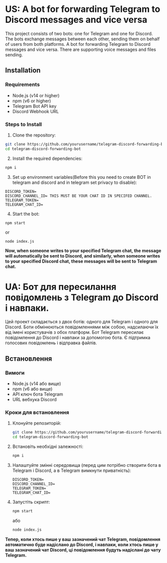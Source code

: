 # US: A bot for forwarding Telegram to Discord messages and vice versa

This project consists of two bots: one for Telegram and one for Discord. The bots exchange messages between each other, sending them on behalf of users from both platforms. A bot for forwarding Telegram to Discord messages and vice versa. There are supporting voice messages and files sending.

## Installation

### Requirements
- Node.js (v14 or higher)
- npm (v6 or higher)
- Telegram Bot API key
- Discord Webhook URL

### Steps to Install

1. Clone the repository:
  ```bash
  git clone https://github.com/yourusername/telegram-discord-forwarding-bot.git
  cd telegram-discord-forwarding-bot
  ```
2. Install the required dependencies:
  ```bash
  npm i
  ```
3. Set up environment variables(Before this you need to create BOT in telegram and discord and in telegram set privacy to disable):
  ```
  DISCORD_TOKEN=
  DISCORD_CHANNEL_ID= THIS MUST BE YOUR CHAT ID IN SPECIFED CHANNEL.
  TELEGRAM_TOKEN=
  TELEGRAM_CHAT_ID= 
  ```
4. Start the bot:
  ```bash
  npm start
  ```
  or
  ```
  node index.js
  ```

**Now, when someone writes to your specified Telegram chat, the message will automatically be sent to Discord, and similarly, when someone writes to your specified Discord chat, these messages will be sent to Telegram chat.**



# UA: Бот для пересилання повідомлень з Telegram до Discord і навпаки.

Цей проект складається з двох ботів: одного для Telegram і одного для Discord. Боти обмінюються повідомленнями між собою, надсилаючи їх від імені користувачів з обох платформ. Бот Telegram пересилає повідомлення до Discord і навпаки за допомогою бота. Є підтримка голосових повідомлень і відправка файлів.

## Встановлення

### Вимоги
- Node.js (v14 або вище)
- npm (v6 або вище)
- API ключ бота Telegram
- URL вебхука Discord

### Кроки для встановлення

1. Клонуйте репозиторій:
   ```bash
   git clone https://github.com/yourusername/telegram-discord-forwarding-bot.git
   cd telegram-discord-forwarding-bot
   ```
2. Встановіть необхідні залежності:
   ```bash
   npm i
   ```
3. Налаштуйте змінні середовища (перед цим потрібно створити бота в Telegram і Discord, а в Telegram вимкнути приватність):
   ```
   DISCORD_TOKEN=
   DISCORD_CHANNEL_ID=
   TELEGRAM_TOKEN=
   TELEGRAM_CHAT_ID=
   ```
4. Запустіть скрипт:
   ```bash
   npm start
   ```
   або
   ```bash
   node index.js
   ```

**Тепер, коли хтось пише у ваш зазначений чат Telegram, повідомлення автоматично буде надіслано до Discord, і навпаки, коли хтось пише у ваш зазначений чат Discord, ці повідомлення будуть надіслані до чату Telegram.**
